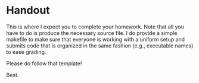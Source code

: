 # Handout

This is where I expect you to complete your homework. Note that all you have to
do is produce the necessary source file. I do provide a simple makefile to
make sure that everyone is working with a uniform setup and submits code that
is organized in the same fashion (e.g., executable names) to ease grading.

Please do follow that template!

Best.

